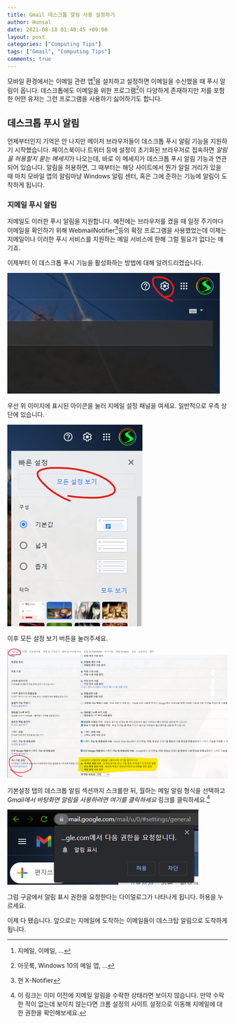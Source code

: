 ```yaml
---
title: Gmail 데스크톱 알림 사용 설정하기
author: Honsal
date: 2021-08-18 01:40:45 +09:00
layout: post
categories: ["Computing Tips"]
tags: ["Gmail", "Computing Tips"]
comments: true
---
```


모바일 환경에서는 이메일 관련 앱[^1]을 설치하고 설정하면 이메일을 수신했을 때 푸시 알림이 옵니다. 데스크톱에도 이메일을 위한 프로그램[^2]이 다양하게 존재하지만 저를 포함한 어떤 유저는 그런 프로그램을 사용하기 싫어하기도 합니다.

## 데스크톱 푸시 알림

언제부터인지 기억은 안 나지만 메이저 브라우저들이 데스크톱 푸시 알림 기능을 지원하기 시작했습니다. 페이스북이나 트위터 등에 설정이 초기화된 브라우저로 접속하면 *알림을 허용할지 묻는 메세지*가 나오는데, 바로 이 메세지가 데스크톱 푸시 알림 기능과 연관되어 있습니다. 알림을 허용하면, 그 때부터는 해당 사이트에서 뭔가 알릴 거리가 있을 때 마치 모바일 앱의 알림마냥 Windows 알림 센터, 혹은 그에 준하는 기능에 알림이 도착하게 됩니다.

### 지메일 푸시 알림

지메일도 이러한 푸시 알림을 지원합니다. 예전에는 브라우저를 켰을 때 일정 주기마다 이메일을 확인하기 위해 WebmailNotifier[^3]등의 확장 프로그램을 사용했었는데 이제는 지메일이나 이러한 푸시 서비스를 지원하는 메일 서비스에 한해 그럴 필요가 없다는 얘기죠.

이제부터 이 데스크톱 푸시 기능을 활성화하는 방법에 대해 알려드리겠습니다.

![설정](/assets/images/posts/20210818/GmailPushNoti/1.png)

우선 위 이미지에 표시된 아이콘을 눌러 지메일 설정 패널을 여세요. 일반적으로 우측 상단에 있습니다.

![모든 설정](/assets/images/posts/20210818/GmailPushNoti/2.png)

이후 모든 설정 보기 버튼을 눌러주세요.

![데스크톱 알림](/assets/images/posts/20210818/GmailPushNoti/3.png)

기본설정 탭의 데스크톱 알림 섹션까지 스크롤한 뒤, 월하는 메일 알림 형식을 선택하고 *Gmail에서 바탕화면 알림을 사용하려면 여기를 클릭하세요* 링크를 클릭하세요.[^4]

![알림 수락](/assets/images/posts/20210818/GmailPushNoti/4.png)

그럼 구글에서 알림 표시 권한을 요청한다는 다이얼로그가 나타나게 됩니다. 허용을 누르세요.

이제 다 됐습니다. 앞으로는 지메일에 도착하는 이메일들이 데스크탑 알림으로 도착하게 됩니다.

[^1]: 지메일, 이메일, ...

[^2]: 아웃룩, Windows 10의 메일 앱, ...

[^3]: 현 X-Notifier

[^4]: 이 링크는 이미 이전에 지메일 알림을 수락한 상태라면 보이지 않습니다. 만약 수락한 적이 없는데 보이지 않는다면 크롬 설정의 사이트 설정으로 이동해 지메일에 대한 권한을 확인해보세요.